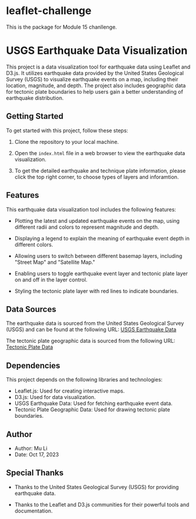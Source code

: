 # leaflet-challenge
This is the package for Module 15 chanllenge.

# USGS Earthquake Data Visualization

This project is a data visualization tool for earthquake data using Leaflet and D3.js. It utilizes earthquake data provided by the United States Geological Survey (USGS) to visualize earthquake events on a map, including their location, magnitude, and depth. The project also includes geographic data for tectonic plate boundaries to help users gain a better understanding of earthquake distribution.

## Getting Started

To get started with this project, follow these steps:

1. Clone the repository to your local machine.

2. Open the `index.html` file in a web browser to view the earthquake data visualization.

3. To get the detailed earthquake and technique plate information, please click the top right corner, to choose types of layers and inforamtion.

## Features

This earthquake data visualization tool includes the following features:

- Plotting the latest and updated earthquake events on the map, using different radii and colors to represent magnitude and depth.

- Displaying a legend to explain the meaning of earthquake event depth in different colors.

- Allowing users to switch between different basemap layers, including "Street Map" and "Satellite Map."

- Enabling users to toggle earthquake event layer and tectonic plate layer on and off in the layer control.

- Styling the tectonic plate layer with red lines to indicate boundaries.

## Data Sources

The earthquake data is sourced from the United States Geological Survey (USGS) and can be found at the following URL: [USGS Earthquake Data](https://earthquake.usgs.gov/earthquakes/feed/v1.0/summary/all_week.geojson)

The tectonic plate geographic data is sourced from the following URL: [Tectonic Plate Data](https://raw.githubusercontent.com/fraxen/tectonicplates/master/GeoJSON/PB2002_plates.json)

## Dependencies

This project depends on the following libraries and technologies:

- Leaflet.js: Used for creating interactive maps.
- D3.js: Used for data visualization.
- USGS Earthquake Data: Used for fetching earthquake event data.
- Tectonic Plate Geographic Data: Used for drawing tectonic plate boundaries.

## Author

- Author: Mu Li
- Date: Oct 17, 2023

## Special Thanks

- Thanks to the United States Geological Survey (USGS) for providing earthquake data.

- Thanks to the Leaflet and D3.js communities for their powerful tools and documentation.

